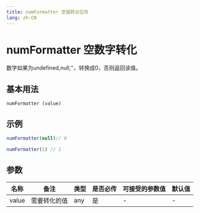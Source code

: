 ```yaml
---
title: numFormatter 空值转占位符
lang: zh-CN
---
```

# numFormatter 空数字转化

数字如果为undefined,null,''，转换成0，否则返回该值。

## 基本用法
`
numFormatter (value)
`

## 示例
```javascript
numFormatter(null)// 0

numFormatter(1) // 1

```
## 参数



| 名称  | 备注 | 类型 | 是否必传| 可接受的参数值 | 默认值 |
|  ---  | ----| ---- | -------|------------- | ------- |
| value |需要转化的值|any| 是  |-  | -|
